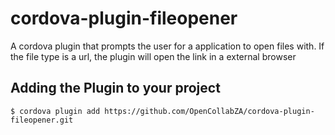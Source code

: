 # cordova-plugin-fileopener
A cordova plugin that prompts the user for a application to open files with.
If the file type is a url, the plugin will open the link in a external browser

Adding the Plugin to your project
-----------
    $ cordova plugin add https://github.com/OpenCollabZA/cordova-plugin-fileopener.git